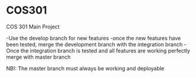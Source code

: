 COS301
======

COS 301 Main Project

-Use the develop branch for new features
-once the new features have been tested, merge the development branch with the integration branch
-Once the integration branch is tested and all features are working perfectly merge with master branch

NB!: The master branch must always be working and deployable 
